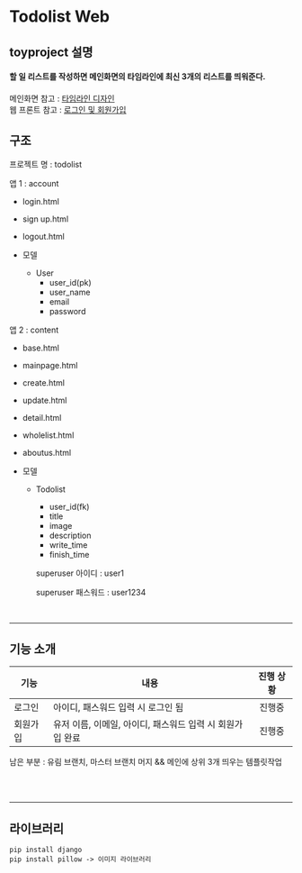 # Todolist Web

## toyproject 설명

#### 할 일 리스트를 작성하면 메인화면의 타임라인에 최신 3개의 리스트를 띄워준다.

메인화면 참고 : [타임라인 디자인](https://www.w3schools.com/howto/howto_css_timeline.asp)    
웹 프론트 참고 : [로그인 및 회원가입](https://codepen.io/)    

## 구조

프로젝트 명 : todolist

앱 1 :  account

- login.html

- sign up.html   
- logout.html   

- 모델
  - User 
    - user_id(pk)
    - user_name
    - email
    - password

앱 2 :  content

- base.html

- mainpage.html
- create.html
- update.html
- detail.html
- wholelist.html
- aboutus.html
- 모델
  - Todolist
    - user_id(fk)
    - title
    - image
    - description
    - write_time
    - finish_time
    
    superuser 아이디 : user1
    <p></p>
    superuser 패스워드 : user1234    
    
    
    
<br/>    
<hr/>    

## 기능 소개     
|기능|내용|진행 상황|
|------|---|:---:|
|로그인|아이디, 패스워드 입력 시 로그인 됨|진행중|
|회원가입|유저 이름, 이메일, 아이디, 패스워드 입력 시 회원가입 완료|진행중|   
남은 부분 : 유림 브랜치, 마스터 브랜치 머지 && 메인에 상위 3개 띄우는 템플릿작업


<br/>
<br/>
<hr/>   

## 라이브러리    
```plain    
pip install django    
pip install pillow -> 이미지 라이브러리     
```   
